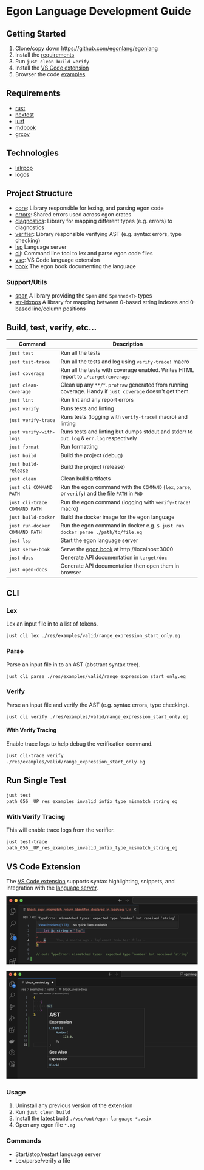 # Egon Language Development Guide

## Getting Started

1. Clone/copy down https://github.com/egonlang/egonlang
2. Install the [requirements](#requirements)
3. Run `just clean build verify`
4. Install the [VS Code extension](#vs-code-extension)
5. Browser the code [examples](./res/examples/)

## Requirements

- [rust](https://www.rust-lang.org/)
- [nextest](https://nexte.st/)
- [just](https://just.systems/)
- [mdbook](https://rust-lang.github.io/mdBook/index.html)
- [grcov](https://github.com/mozilla/grcov)

## Technologies

- [lalrpop](https://lalrpop.github.io/lalrpop/)
- [logos](https://docs.rs/logos/latest/logos/)

## Project Structure

- [core](./egonlang-core/): Library responsible for lexing, and parsing egon code
- [errors](./egonlang-errors/): Shared errors used across egon crates
- [diagnostics](./egonlang-diagnostics/): Library for mapping different types (e.g. errors) to diagnostics
- [verifier](./egonlang-verifier/): Library responsible verifying AST (e.g. syntax errors, type checking)
- [lsp](./egonlang-lsp/) Language server
- [cli](./egonlang-cli/): Command line tool to lex and parse egon code files 
- [vsc](./vsc/): VS Code language extension
- [book](./egon-book/) The egon book documenting the language

### Support/Utils

- [span](./span/) A library providing the `Span` and `Spanned<T>` types
- [str-idxpos](./str-idxpos/) A library for mapping between 0-based string indexes and 0-based line/column positions

## Build, test, verify, etc...

| Command                        | Description                                                                                             |
| ------------------------------ | ------------------------------------------------------------------------------------------------------- |
| `just test`                    | Run all the tests                                                                                       |
| `just test-trace`              | Run all the tests and log using `verify-trace!` macro                                                   |
| `just coverage`                | Run all the tests with coverage enabled. Writes HTML report to `./target/coverage`                      |
| `just clean-coverage`          | Clean up any `**/*.profraw` generated from running coverage. Handy if `just coverage` doesn't get them. |
| `just lint`                    | Run lint and any report errors                                                                          |
| `just verify`                  | Runs tests and linting                                                                                  |
| `just verify-trace`            | Runs tests (logging with `verify-trace!` macro) and linting                                             |
| `just verify-with-logs`        | Runs tests and linting but dumps stdout and stderr to `out.log` & `err.log` respectively                |
| `just format`                  | Run formatting                                                                                          |
| `just build`                   | Build the project (debug)                                                                               |
| `just build-release`           | Build the project (release)                                                                             |
| `just clean`                   | Clean build artifacts                                                                                   |
| `just cli COMMAND PATH`        | Run the egon command with the `COMMAND` (`lex`, `parse`, or `verify`) and the file `PATH` in `PWD`      |
| `just cli-trace COMMAND PATH`  | Run the egon command (logging with `verify-trace!` macro)                                               |
| `just build-docker`            | Build the docker image for the egon language                                                            |
| `just run-docker COMMAND PATH` | Run the egon command in docker e.g. `$ just run docker parse ./path/to/file.eg`                         |
| `just lsp`                     | Start the egon language server                                                                          |
| `just serve-book`              | Serve the [egon book](./egon-book/) at http://localhost:3000                                            |
| `just docs`                    | Generate API documentation in `target/doc`                                                              |
| `just open-docs`               | Generate API documentation then open them in browser                                                    |

## CLI

### Lex

Lex an input file in to a list of tokens.

```shell
just cli lex ./res/examples/valid/range_expression_start_only.eg 
```

### Parse

Parse an input file in to an AST (abstract syntax tree).

```shell
just cli parse ./res/examples/valid/range_expression_start_only.eg 
```

### Verify

Parse an input file and verify the AST (e.g. syntax errors, type checking).

```shell
just cli verify ./res/examples/valid/range_expression_start_only.eg 
```

#### With Verify Tracing

Enable trace logs to help debug the verification command.

```shell
just cli-trace verify ./res/examples/valid/range_expression_start_only.eg 
```

## Run Single Test

```shell
just test path_056__UP_res_examples_invalid_infix_type_mismatch_string_eg
```

### With Verify Tracing

This will enable trace logs from the verifier.

```shell
just test-trace path_056__UP_res_examples_invalid_infix_type_mismatch_string_eg
```

## VS Code Extension

The [VS Code extension](./vsc/) supports syntax highlighting, snippets, and integration with the [language server](./egonlang-lsp/).

![Screenshot of vsc extension providing errors from language server](./vsc_typechecking_example.png)

![Screenshot of vsc extension providing hover info of AST nodes](./vsc_ast_hover_info.png)

### Usage

1. Uninstall any previous version of the extension
2. Run `just clean build`
3. Install the latest build `./vsc/out/egon-language-*.vsix`
4. Open any egon file `*.eg`

### Commands

- Start/stop/restart language server
- Lex/parse/verify a file
